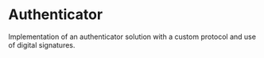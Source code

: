 # Authenticator
Implementation of an authenticator solution with a custom protocol and use of digital signatures.

